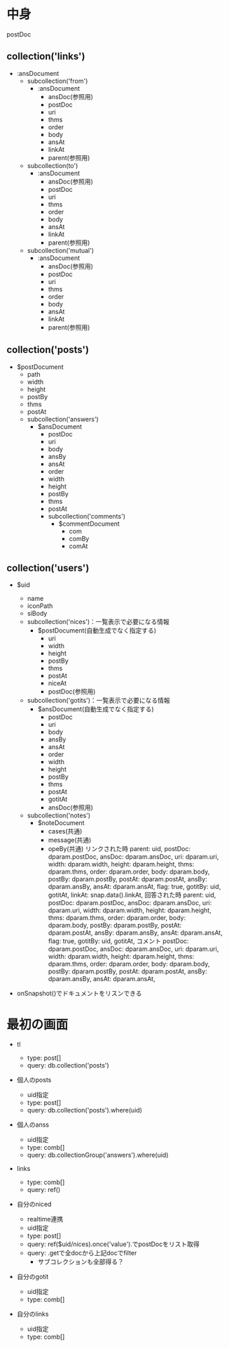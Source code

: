 # 中身

postDoc


## collection('links')
* :ansDocument
    * subcollection('from')
        * :ansDocument
            * ansDoc(参照用)
            * postDoc
            * uri
            * thms
            * order
            * body
            * ansAt
            * linkAt
            * parent(参照用)
    * subcollection(to')
        * :ansDocument
            * ansDoc(参照用)
            * postDoc
            * uri
            * thms
            * order
            * body
            * ansAt
            * linkAt
            * parent(参照用)
    * subcollection('mutual')
        * :ansDocument
            * ansDoc(参照用)
            * postDoc
            * uri
            * thms
            * order
            * body
            * ansAt
            * linkAt
            * parent(参照用)

## collection('posts')
* $postDocument
    * path
    * width
    * height
    * postBy
    * thms
    * postAt
    * subcollection('answers')
        * $ansDocument
            * postDoc
            * uri
            * body
            * ansBy
            * ansAt
            * order
            * width
            * height
            * postBy
            * thms
            * postAt
            * subcollection('comments')
                * $commentDocument
                    * com
                    * comBy
                    * comAt

## collection('users')
* $uid
    * name
    * iconPath
    * siBody
    * subcollection('nices')：一覧表示で必要になる情報
        * $postDocument(自動生成でなく指定する)
            * uri
            * width
            * height
            * postBy
            * thms
            * postAt
            * niceAt
            * postDoc(参照用)
    * subcollection('gotits')：一覧表示で必要になる情報
        * $ansDocument(自動生成でなく指定する)
            * postDoc
            * uri
            * body
            * ansBy
            * ansAt
            * order
            * width
            * height
            * postBy
            * thms
            * postAt
            * gotitAt
            * ansDoc(参照用)
    * subcollection('notes')
        * $noteDocument
            * cases(共通)
            * message(共通)
            * opeBy(共通)
            リンクされた時
            parent: uid,
            postDoc: dparam.postDoc,
            ansDoc: dparam.ansDoc,
            uri: dparam.uri,
            width: dparam.width,
            height: dparam.height,
            thms: dparam.thms,
            order: dparam.order,
            body: dparam.body,
            postBy: dparam.postBy,
            postAt: dparam.postAt,
            ansBy: dparam.ansBy,
            ansAt: dparam.ansAt,
            flag: true,
            gotitBy: uid,
            gotitAt,
            linkAt: snap.data().linkAt,
            回答された時
            parent: uid,
            postDoc: dparam.postDoc,
            ansDoc: dparam.ansDoc,
            uri: dparam.uri,
            width: dparam.width,
            height: dparam.height,
            thms: dparam.thms,
            order: dparam.order,
            body: dparam.body,
            postBy: dparam.postBy,
            postAt: dparam.postAt,
            ansBy: dparam.ansBy,
            ansAt: dparam.ansAt,
            flag: true,
            gotitBy: uid,
            gotitAt,
            コメント
            postDoc: dparam.postDoc,
            ansDoc: dparam.ansDoc,
            uri: dparam.uri,
            width: dparam.width,
            height: dparam.height,
            thms: dparam.thms,
            order: dparam.order,
            body: dparam.body,
            postBy: dparam.postBy,
            postAt: dparam.postAt,
            ansBy: dparam.ansBy,
            ansAt: dparam.ansAt,

    
* onSnapshot()でドキュメントをリスンできる

# 最初の画面

* tl
    * type: post[]
    * query: db.collection('posts')

* 個人のposts
    * uid指定
    * type: post[]
    * query: db.collection('posts').where(uid)

* 個人のanss
    * uid指定
    * type: comb[]
    * query: db.collectionGroup('answers').where(uid)

* links
    * type: comb[]
    * query: ref()

* 自分のniced
    * realtime連携
    * uid指定
    * type: post[]
    * query: ref($uid/nices).once('value').でpostDocをリスト取得
    * query: .getで全docから上記docでfilter
        * サブコレクションも全部得る？

* 自分のgotit
    * uid指定
    * type: comb[]

* 自分のlinks
    * uid指定
    * type: comb[]





